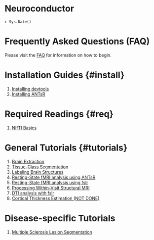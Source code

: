 # Neuroconductor
`r Sys.Date()`  

# Frequently Asked Questions (FAQ)

Please visit the [FAQ](faq/index.html) for information on how to begin.

# Installation Guides {#install}

1. [Installing devtools](installing_devtools/index.html)
2. [Installing ANTsR](installing_ANTsR/index.html)

# Required Readings {#req}

1. [NIfTI Basics](nifti_basics/index.html)

# General Tutorials {#tutorials}

1. [Brain Extraction](brain_extraction/index.html)
2. [Tissue-Class Segmentation](tissue_class_segmentation/index.html)
3. [Labeling Brain Structures](label_image/index.html)
4. [Resting-State fMRI analysis using ANTsR](fmri_analysis_ANTsR/index.html)
5. [Resting-State fMRI analysis using fslr](fmri_analysis_ANTsR/index.html)
6. [Processing Within-Visit Structural MRI](preprocess_mri_within/index.html)
7. [DTI analysis with fslr](DTI_analysis_fslr/index.html)
8. [Cortical Thickness Estimation (NOT DONE)](cortical_thickness/index.html)

# Disease-specific Tutorials

1. [Multiple Sclerosis Lesion Segmentation](ms_lesion/index.html)

